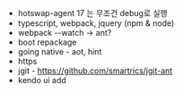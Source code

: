 - hotswap-agent 17 는 무조건 debug로 실행
- typescript, webpack, jquery (npm & node)
- webpack --watch -> ant? 
- boot repackage 
- going native - aot, hint
- https
- jgit - https://github.com/smartrics/jgit-ant
- kendo ui add